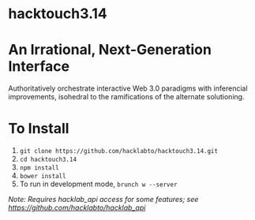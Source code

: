 hacktouch3.14
=============

# An Irrational, Next-Generation Interface

Authoritatively orchestrate interactive Web 3.0 paradigms with inferencial 
improvements, isohedral to the ramifications of the alternate solutioning.

# To Install

1. `git clone https://github.com/hacklabto/hacktouch3.14.git`
2. `cd hacktouch3.14`
3. `npm install`
4. `bower install`
5. To run in development mode, `brunch w --server`

*Note: Requires hacklab_api access for some features; see https://github.com/hacklabto/hacklab_api*
